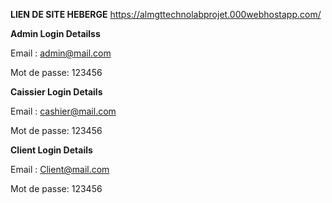 **LIEN DE SITE HEBERGE**
https://almgttechnolabprojet.000webhostapp.com/

**Admin Login Detailss**

Email : admin@mail.com

Mot de passe: 123456

**Caissier Login Details**

Email : cashier@mail.com

Mot de passe: 123456

**Client Login Details**

Email : Client@mail.com

Mot de passe: 123456
